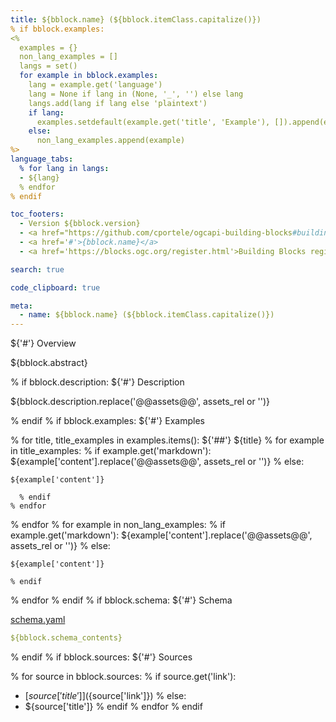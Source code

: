 ```yaml
---
title: ${bblock.name} (${bblock.itemClass.capitalize()})
% if bblock.examples:
<%
  examples = {}
  non_lang_examples = []
  langs = set()
  for example in bblock.examples:
    lang = example.get('language')
    lang = None if lang in (None, '_', '') else lang
    langs.add(lang if lang else 'plaintext')
    if lang:
      examples.setdefault(example.get('title', 'Example'), []).append(example)
    else:
      non_lang_examples.append(example)
%>
language_tabs:
  % for lang in langs:
  - ${lang}
  % endfor
% endif

toc_footers:
  - Version ${bblock.version}
  - <a href="https://github.com/cportele/ogcapi-building-blocks#building-block-maturity">Maturity</a>: ${bblock.maturity.capitalize()}
  - <a href='#'>{bblock.name}</a>
  - <a href='https://blocks.ogc.org/register.html'>Building Blocks register</a>

search: true

code_clipboard: true

meta:
  - name: ${bblock.name} (${bblock.itemClass.capitalize()})
---
```


${'#'} Overview

${bblock.abstract}

% if bblock.description:
${'#'} Description

${bblock.description.replace('@@assets@@', assets_rel or '')}

% endif
% if bblock.examples:
${'#'} Examples

  % for title, title_examples in examples.items():
${'##'} ${title}
    % for example in title_examples:
      % if example.get('markdown'):
${example['content'].replace('@@assets@@', assets_rel or '')}
      % else:
```${example['language']}
${example['content']}
```
      % endif
    % endfor
  % endfor
  % for example in non_lang_examples:
    % if example.get('markdown'):
${example['content'].replace('@@assets@@', assets_rel or '')}
    % else:
```plaintext
${example['content']}
```
    % endif
  % endfor
% endif
% if bblock.schema:
${'#'} Schema

[schema.yaml](${bblock_rel}/schema.yaml)

```yaml
${bblock.schema_contents}
```
% endif
% if bblock.sources:
${'#'} Sources

  % for source in bblock.sources:
    % if source.get('link'):
* [${source['title']}](${source['link']})
    % else:
* ${source['title']}
    % endif
  % endfor
% endif